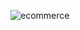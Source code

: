 


![ecommerce](https://github.com/Hassank455/hk4_sallah/assets/76610671/21e2a396-12a7-4fbd-b87e-8a0e9e9c316e)



